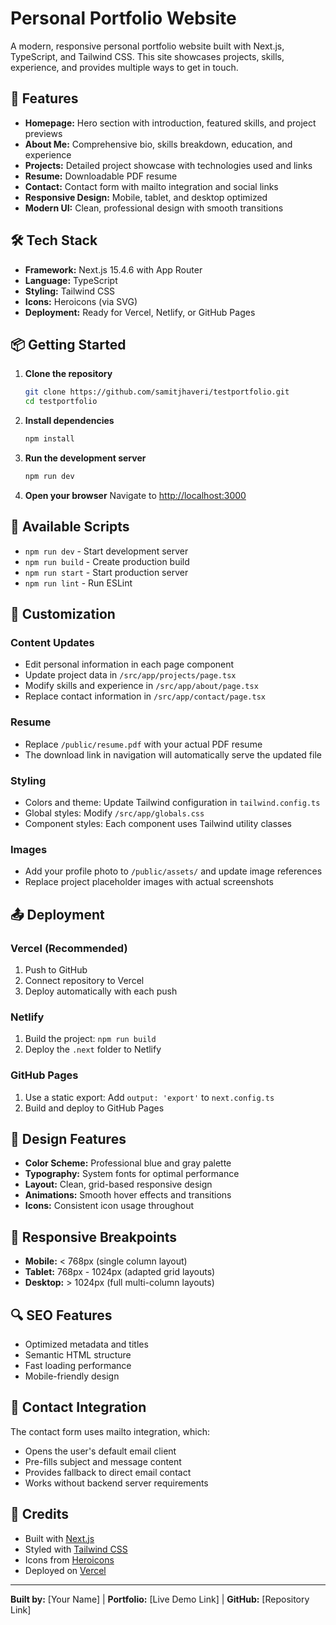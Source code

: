# Personal Portfolio Website

A modern, responsive personal portfolio website built with Next.js, TypeScript, and Tailwind CSS. This site showcases projects, skills, experience, and provides multiple ways to get in touch.

## 🚀 Features

- **Homepage:** Hero section with introduction, featured skills, and project previews
- **About Me:** Comprehensive bio, skills breakdown, education, and experience
- **Projects:** Detailed project showcase with technologies used and links
- **Resume:** Downloadable PDF resume
- **Contact:** Contact form with mailto integration and social links
- **Responsive Design:** Mobile, tablet, and desktop optimized
- **Modern UI:** Clean, professional design with smooth transitions

## 🛠️ Tech Stack

- **Framework:** Next.js 15.4.6 with App Router
- **Language:** TypeScript
- **Styling:** Tailwind CSS
- **Icons:** Heroicons (via SVG)
- **Deployment:** Ready for Vercel, Netlify, or GitHub Pages

## 📦 Getting Started

1. **Clone the repository**
   ```bash
   git clone https://github.com/samitjhaveri/testportfolio.git
   cd testportfolio
   ```

2. **Install dependencies**
   ```bash
   npm install
   ```

3. **Run the development server**
   ```bash
   npm run dev
   ```

4. **Open your browser**
   Navigate to [http://localhost:3000](http://localhost:3000)

## 🔧 Available Scripts

- `npm run dev` - Start development server
- `npm run build` - Create production build
- `npm run start` - Start production server
- `npm run lint` - Run ESLint

## 📝 Customization

### Content Updates
- Edit personal information in each page component
- Update project data in `/src/app/projects/page.tsx`
- Modify skills and experience in `/src/app/about/page.tsx`
- Replace contact information in `/src/app/contact/page.tsx`

### Resume
- Replace `/public/resume.pdf` with your actual PDF resume
- The download link in navigation will automatically serve the updated file

### Styling
- Colors and theme: Update Tailwind configuration in `tailwind.config.ts`
- Global styles: Modify `/src/app/globals.css`
- Component styles: Each component uses Tailwind utility classes

### Images
- Add your profile photo to `/public/assets/` and update image references
- Replace project placeholder images with actual screenshots

## 📤 Deployment

### Vercel (Recommended)
1. Push to GitHub
2. Connect repository to Vercel
3. Deploy automatically with each push

### Netlify
1. Build the project: `npm run build`
2. Deploy the `.next` folder to Netlify

### GitHub Pages
1. Use a static export: Add `output: 'export'` to `next.config.ts`
2. Build and deploy to GitHub Pages

## 🎨 Design Features

- **Color Scheme:** Professional blue and gray palette
- **Typography:** System fonts for optimal performance
- **Layout:** Clean, grid-based responsive design
- **Animations:** Smooth hover effects and transitions
- **Icons:** Consistent icon usage throughout

## 📱 Responsive Breakpoints

- **Mobile:** < 768px (single column layout)
- **Tablet:** 768px - 1024px (adapted grid layouts)
- **Desktop:** > 1024px (full multi-column layouts)

## 🔍 SEO Features

- Optimized metadata and titles
- Semantic HTML structure
- Fast loading performance
- Mobile-friendly design

## 📧 Contact Integration

The contact form uses mailto integration, which:
- Opens the user's default email client
- Pre-fills subject and message content
- Provides fallback to direct email contact
- Works without backend server requirements

## 🙏 Credits

- Built with [Next.js](https://nextjs.org/)
- Styled with [Tailwind CSS](https://tailwindcss.com/)
- Icons from [Heroicons](https://heroicons.com/)
- Deployed on [Vercel](https://vercel.com/)

---

**Built by:** [Your Name] | **Portfolio:** [Live Demo Link] | **GitHub:** [Repository Link]